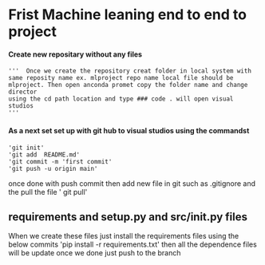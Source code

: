 # Frist Machine leaning end to end to project
#### Create new repositary without any files
    '''  Once we create the repository creat folder in local system with same reposity name ex. mlproject repo name local file should be mlproject. Then open anconda promet copy the folder name and change director
    using the cd path location and type ### code . will open visual studios
    '''
#### As a next set set up with git hub to visual studios using the commandst
    'git init'
    'git add  README.md'
    'git commit -m 'first commit'
    'git push -u origin main'

once done with push commit then add new file in git such as .gitignore and the pull the file
  ' git pull'
## requirements and setup.py and src/__init__.py files 
When we create these files just install the requirements files using the below commits
               'pip install -r requirements.txt'
            then all the dependence files will be update once we done just push to the branch
            
